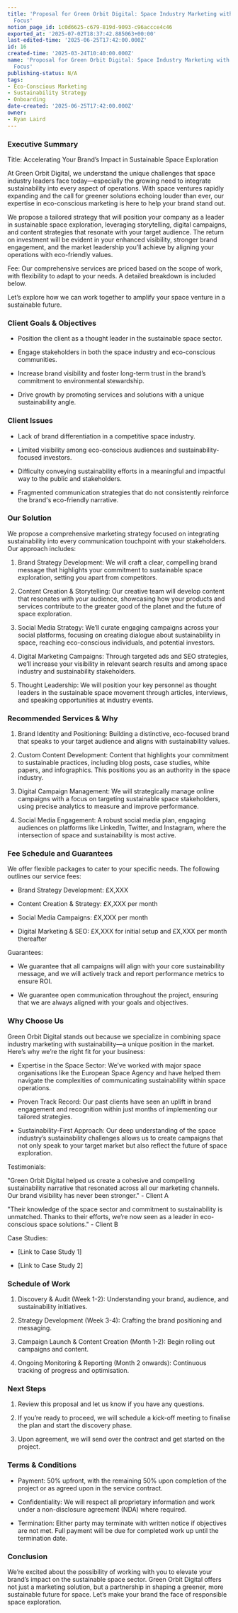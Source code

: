 ```yaml
---
title: 'Proposal for Green Orbit Digital: Space Industry Marketing with a Sustainable
  Focus'
notion_page_id: 1c0d6625-c679-819d-9093-c96accce4c46
exported_at: '2025-07-02T18:37:42.885063+00:00'
last-edited-time: '2025-06-25T17:42:00.000Z'
id: 16
created-time: '2025-03-24T10:40:00.000Z'
name: 'Proposal for Green Orbit Digital: Space Industry Marketing with a Sustainable
  Focus'
publishing-status: N/A
tags:
- Eco-Conscious Marketing
- Sustainability Strategy
- Onboarding
date-created: '2025-06-25T17:42:00.000Z'
owner:
- Ryan Laird
---
```


<!-- Unsupported block type: divider -->

### Executive Summary

Title: Accelerating Your Brand’s Impact in Sustainable Space Exploration

At Green Orbit Digital, we understand the unique challenges that space industry leaders face today—especially the growing need to integrate sustainability into every aspect of operations. With space ventures rapidly expanding and the call for greener solutions echoing louder than ever, our expertise in eco-conscious marketing is here to help your brand stand out.

We propose a tailored strategy that will position your company as a leader in sustainable space exploration, leveraging storytelling, digital campaigns, and content strategies that resonate with your target audience. The return on investment will be evident in your enhanced visibility, stronger brand engagement, and the market leadership you’ll achieve by aligning your operations with eco-friendly values.

Fee: Our comprehensive services are priced based on the scope of work, with flexibility to adapt to your needs. A detailed breakdown is included below.

Let’s explore how we can work together to amplify your space venture in a sustainable future.

<!-- Unsupported block type: divider -->

### Client Goals & Objectives

- Position the client as a thought leader in the sustainable space sector.

- Engage stakeholders in both the space industry and eco-conscious communities.

- Increase brand visibility and foster long-term trust in the brand’s commitment to environmental stewardship.

- Drive growth by promoting services and solutions with a unique sustainability angle.

<!-- Unsupported block type: divider -->

### Client Issues

- Lack of brand differentiation in a competitive space industry.

- Limited visibility among eco-conscious audiences and sustainability-focused investors.

- Difficulty conveying sustainability efforts in a meaningful and impactful way to the public and stakeholders.

- Fragmented communication strategies that do not consistently reinforce the brand's eco-friendly narrative.

<!-- Unsupported block type: divider -->

### Our Solution

We propose a comprehensive marketing strategy focused on integrating sustainability into every communication touchpoint with your stakeholders. Our approach includes:

1. Brand Strategy Development: We will craft a clear, compelling brand message that highlights your commitment to sustainable space exploration, setting you apart from competitors.

1. Content Creation & Storytelling: Our creative team will develop content that resonates with your audience, showcasing how your products and services contribute to the greater good of the planet and the future of space exploration.

1. Social Media Strategy: We’ll curate engaging campaigns across your social platforms, focusing on creating dialogue about sustainability in space, reaching eco-conscious individuals, and potential investors.

1. Digital Marketing Campaigns: Through targeted ads and SEO strategies, we’ll increase your visibility in relevant search results and among space industry and sustainability stakeholders.

1. Thought Leadership: We will position your key personnel as thought leaders in the sustainable space movement through articles, interviews, and speaking opportunities at industry events.

<!-- Unsupported block type: divider -->

### Recommended Services & Why

1. Brand Identity and Positioning: Building a distinctive, eco-focused brand that speaks to your target audience and aligns with sustainability values.

1. Custom Content Development: Content that highlights your commitment to sustainable practices, including blog posts, case studies, white papers, and infographics. This positions you as an authority in the space industry.

1. Digital Campaign Management: We will strategically manage online campaigns with a focus on targeting sustainable space stakeholders, using precise analytics to measure and improve performance.

1. Social Media Engagement: A robust social media plan, engaging audiences on platforms like LinkedIn, Twitter, and Instagram, where the intersection of space and sustainability is most active.

<!-- Unsupported block type: divider -->

### Fee Schedule and Guarantees

We offer flexible packages to cater to your specific needs. The following outlines our service fees:

- Brand Strategy Development: £X,XXX

- Content Creation & Strategy: £X,XXX per month

- Social Media Campaigns: £X,XXX per month

- Digital Marketing & SEO: £X,XXX for initial setup and £X,XXX per month thereafter

Guarantees:

- We guarantee that all campaigns will align with your core sustainability message, and we will actively track and report performance metrics to ensure ROI.

- We guarantee open communication throughout the project, ensuring that we are always aligned with your goals and objectives.

<!-- Unsupported block type: divider -->

### Why Choose Us

Green Orbit Digital stands out because we specialize in combining space industry marketing with sustainability—a unique position in the market. Here’s why we’re the right fit for your business:

- Expertise in the Space Sector: We’ve worked with major space organisations like the European Space Agency and have helped them navigate the complexities of communicating sustainability within space operations.

- Proven Track Record: Our past clients have seen an uplift in brand engagement and recognition within just months of implementing our tailored strategies.

- Sustainability-First Approach: Our deep understanding of the space industry’s sustainability challenges allows us to create campaigns that not only speak to your target market but also reflect the future of space exploration.

Testimonials:

"Green Orbit Digital helped us create a cohesive and compelling sustainability narrative that resonated across all our marketing channels. Our brand visibility has never been stronger." - Client A

"Their knowledge of the space sector and commitment to sustainability is unmatched. Thanks to their efforts, we’re now seen as a leader in eco-conscious space solutions." - Client B

Case Studies:

- [Link to Case Study 1]

- [Link to Case Study 2]

<!-- Unsupported block type: divider -->

### Schedule of Work

1. Discovery & Audit (Week 1-2): Understanding your brand, audience, and sustainability initiatives.

1. Strategy Development (Week 3-4): Crafting the brand positioning and messaging.

1. Campaign Launch & Content Creation (Month 1-2): Begin rolling out campaigns and content.

1. Ongoing Monitoring & Reporting (Month 2 onwards): Continuous tracking of progress and optimisation.

<!-- Unsupported block type: divider -->

### Next Steps

1. Review this proposal and let us know if you have any questions.

1. If you’re ready to proceed, we will schedule a kick-off meeting to finalise the plan and start the discovery phase.

1. Upon agreement, we will send over the contract and get started on the project.

<!-- Unsupported block type: divider -->

### Terms & Conditions

- Payment: 50% upfront, with the remaining 50% upon completion of the project or as agreed upon in the service contract.

- Confidentiality: We will respect all proprietary information and work under a non-disclosure agreement (NDA) where required.

- Termination: Either party may terminate with written notice if objectives are not met. Full payment will be due for completed work up until the termination date.

<!-- Unsupported block type: divider -->

### Conclusion

We’re excited about the possibility of working with you to elevate your brand’s impact on the sustainable space sector. Green Orbit Digital offers not just a marketing solution, but a partnership in shaping a greener, more sustainable future for space. Let’s make your brand the face of responsible space exploration.